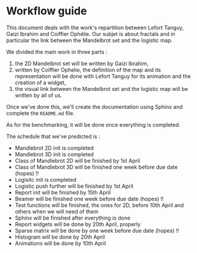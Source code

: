 # Workflow guide

This document deals with the work's repartition between Lefort Tanguy, Gaizi Ibrahim and Coiffier Ophélie.
Our subjet is about fractals and in particular the link between the Mandelbrot set and the logistic map.

We divided the main work in three parts :

1. the 2D Mandelbrot set will be written by Gaizi Ibrahim,
2. written by Coiffier Ophelie, the definition of the map and its representation will be done with Lefort Tanguy for its animation and the creation of a widget,
3. the visual link between the Mandelbrot set and the logistic map will be written by all of us.

Once we've done this, we'll create the documentation using Sphinx and complete the `README.md` file.

As for the benchmarking, it will be done once everything is completed. 

The schedule that we've predicted is :

- Mandlebrot 2D init is completed
- Mandlebrot 3D init is completed
- Class of Mandlebrot 2D will be finished by 1st April
- Class of Mandlebrot 3D will be finished one week before due date (hopes) !!
- Logisitc init is completed
- Logistic push further will be finished by 1st April
- Report init will be finished by 15th April
- Beamer will be finished one week before due date (hopes) !!
- Test functions will be finished, the ones for 2D, before 10th April and others when we will need of them
- Sphinx will be finished after everything is done
- Report widgets will be done by 20th April, properly
- Sparse matrix will be done by one week before due date (hopes) !!
- Histogram will be done by 20th April
- Animations will be done by 10th April
